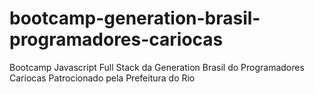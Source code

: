 # bootcamp-generation-brasil-programadores-cariocas
Bootcamp Javascript Full Stack da Generation Brasil do Programadores Cariocas Patrocionado pela Prefeitura do Rio
